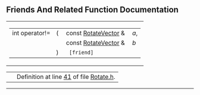 ## Friends And Related Function Documentation

<span id="aeb8a3493816fe715d7415f20aa0c33c" class="anchor"></span>

<table class="mdTable" data-cellpadding="2" data-cellspacing="0">
<colgroup>
<col style="width: 100%" />
</colgroup>
<tbody>
<tr>
<td class="mdRow"><table data-cellpadding="0" data-cellspacing="0" data-border="0">
<tbody>
<tr>
<td class="md" data-nowrap="" data-valign="top">int operator!=</td>
<td class="md" data-valign="top">( </td>
<td class="md" data-nowrap="" data-valign="top">const <a href="classRotateVector.md" class="el">RotateVector</a> &amp; </td>
<td class="mdname" data-nowrap=""><em>a</em>,</td>
</tr>
<tr>
<td class="md" style="text-align: right;" data-nowrap=""></td>
<td class="md"></td>
<td class="md" data-nowrap="">const <a href="classRotateVector.md" class="el">RotateVector</a> &amp; </td>
<td class="mdname" data-nowrap=""><em>b</em></td>
</tr>
<tr>
<td class="md"></td>
<td class="md">) </td>
<td colspan="2" class="md"><code> [friend]</code></td>
</tr>
</tbody>
</table></td>
</tr>
</tbody>
</table>

|  |  |
|----|----|
|   | Definition at line <a href="Rotate_8h-source.md#l00041" class="el">41</a> of file <a href="Rotate_8h-source.md" class="el">Rotate.h</a>. |

------------------------------------------------------------------------

